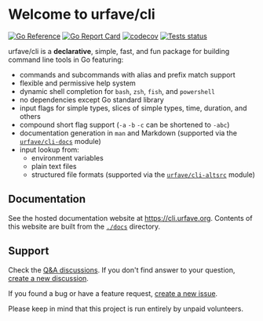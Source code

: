 # Welcome to urfave/cli

[![Go Reference][goreference_badge]][goreference_link]
[![Go Report Card][goreportcard_badge]][goreportcard_link]
[![codecov][codecov_badge]][codecov_link]
[![Tests status][test_badge]][test_link]

urfave/cli is a **declarative**, simple, fast, and fun package for building
command line tools in Go featuring:

- commands and subcommands with alias and prefix match support
- flexible and permissive help system
- dynamic shell completion for `bash`, `zsh`, `fish`, and `powershell`
- no dependencies except Go standard library
- input flags for simple types, slices of simple types, time, duration, and
  others
- compound short flag support (`-a` `-b` `-c` can be shortened to `-abc`)
- documentation generation in `man` and Markdown (supported via the
  [`urfave/cli-docs`][urfave/cli-docs] module)
- input lookup from:
  - environment variables
  - plain text files
  - structured file formats (supported via the
    [`urfave/cli-altsrc`][urfave/cli-docs] module)

## Documentation

See the hosted documentation website at <https://cli.urfave.org>. Contents of
this website are built from the [`./docs`](./docs) directory.

## Support

Check the [Q&A discussions]. If you don't find answer to your question, [create
a new discussion].

If you found a bug or have a feature request, [create a new issue].

Please keep in mind that this project is run entirely by unpaid volunteers.

[test_badge]: https://github.com/urfave/cli/actions/workflows/test.yml/badge.svg
[test_link]: https://github.com/urfave/cli/actions/workflows/test.yml
[goreference_badge]: https://pkg.go.dev/badge/github.com/urfave/cli/v3.svg
[goreference_link]: https://pkg.go.dev/github.com/urfave/cli/v3
[goreportcard_badge]: https://goreportcard.com/badge/github.com/urfave/cli/v3
[goreportcard_link]: https://goreportcard.com/report/github.com/urfave/cli/v3
[codecov_badge]: https://codecov.io/gh/urfave/cli/branch/main/graph/badge.svg?token=t9YGWLh05g
[codecov_link]: https://codecov.io/gh/urfave/cli
[Q&A discussions]: https://github.com/urfave/cli/discussions/categories/q-a
[create a new discussion]: https://github.com/urfave/cli/discussions/new?category=q-a
[urfave/cli-docs]: https://github.com/urfave/cli-docs
[urfave/cli-altsrc]: https://github.com/urfave/cli-altsrc
[create a new issue]: https://github.com/urfave/cli/issues/new/choose
